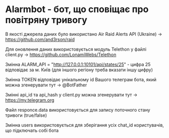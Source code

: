 # Alarmbot - бот, що сповіщає про повітряну тривогу

В якості джерела даних було використано Air Raid Alerts API (Ukraine) -> https://github.com/and3rson/raid

Для оновлення даних використовується модуль Telethon у файлі client.py -> https://github.com/LonamiWebs/Telethon

Змінна ALARM_API = "http://127.0.0.1:10101/api/states/25" - цифра 25 відповідає за м. Київ (для іншого регіону треба вказати іншу цифру)

Змінна TOKEN відповідає унікальному id Вашого телеграм бота, який можна згенерувати тут -> @BotFather

Змінні api_id та api_hash у client.py можна згенерувати тут -> https://my.telegram.org

Файл responce.data використовується для запису поточного стану тривоги (true/false)

Змінна users використовується для зберігання усіх chat_id користувачів, що підключать собі бота
